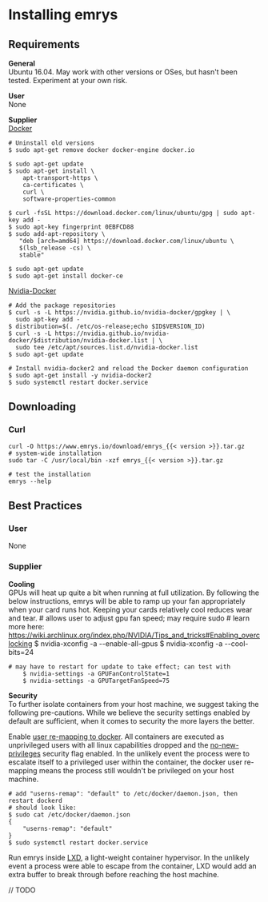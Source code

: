 # Installing emrys

## Requirements
**General**<br>
Ubuntu 16.04. May work with other versions or OSes, but hasn't been tested. Experiment at your own risk.

**User**<br>
None

**Supplier**<br>
[Docker](https://docs.docker.com/install/linux/docker-ce/ubuntu/)

    # Uninstall old versions
    $ sudo apt-get remove docker docker-engine docker.io

    $ sudo apt-get update
    $ sudo apt-get install \
        apt-transport-https \
        ca-certificates \
        curl \
        software-properties-common
        
    $ curl -fsSL https://download.docker.com/linux/ubuntu/gpg | sudo apt-key add -
    $ sudo apt-key fingerprint 0EBFCD88
    $ sudo add-apt-repository \
       "deb [arch=amd64] https://download.docker.com/linux/ubuntu \
       $(lsb_release -cs) \
       stable"

    $ sudo apt-get update
    $ sudo apt-get install docker-ce

[Nvidia-Docker](https://github.com/NVIDIA/nvidia-docker)

    # Add the package repositories
    $ curl -s -L https://nvidia.github.io/nvidia-docker/gpgkey | \
      sudo apt-key add -
    $ distribution=$(. /etc/os-release;echo $ID$VERSION_ID)
    $ curl -s -L https://nvidia.github.io/nvidia-docker/$distribution/nvidia-docker.list | \
      sudo tee /etc/apt/sources.list.d/nvidia-docker.list
    $ sudo apt-get update

    # Install nvidia-docker2 and reload the Docker daemon configuration
    $ sudo apt-get install -y nvidia-docker2
    $ sudo systemctl restart docker.service

## Downloading

### Curl

    curl -O https://www.emrys.io/download/emrys_{{< version >}}.tar.gz
    # system-wide installation
    sudo tar -C /usr/local/bin -xzf emrys_{{< version >}}.tar.gz

    # test the installation
    emrys --help

## Best Practices

### User
None

### Supplier
**Cooling**<br>
GPUs will heat up quite a bit when running at full utilization. By following the below instructions,
emrys will be able to ramp up your fan appropriately when your card runs hot. Keeping your cards
relatively cool reduces wear and tear.
    # allows user to adjust gpu fan speed; may require sudo
		# learn more here: https://wiki.archlinux.org/index.php/NVIDIA/Tips_and_tricks#Enabling_overclocking
    $ nvidia-xconfig -a --enable-all-gpus
    $ nvidia-xconfig -a --cool-bits=24

    # may have to restart for update to take effect; can test with
		$ nvidia-settings -a GPUFanControlState=1
		$ nvidia-settings -a GPUTargetFanSpeed=75

**Security**<br>
To further isolate containers from your host machine, we suggest taking the following pre-cautions. While we believe the security settings enabled by default are sufficient, when it comes to security the more layers the better.

Enable [user re-mapping to docker](https://docs.docker.com/engine/security/userns-remap/). All containers are executed as unprivileged users with all linux capabilities dropped and the [no-new-privileges](https://www.projectatomic.io/blog/2016/03/no-new-privs-docker/) security flag enabled. In the unlikely event the process were to escalate itself to a privileged user within the container, the docker user re-mapping means the process still wouldn't be privileged on your host machine.

    # add "userns-remap": "default" to /etc/docker/daemon.json, then restart dockerd
    # should look like: 
    $ sudo cat /etc/docker/daemon.json
    {
        "userns-remap": "default"
    }
    $ sudo systemctl restart docker.service

Run emrys inside [LXD](https://help.ubuntu.com/lts/serverguide/lxd.html), a light-weight container hypervisor. In the unlikely event a process were able to escape from the container, LXD would add an extra buffer to break through before reaching the host machine.

// TODO
